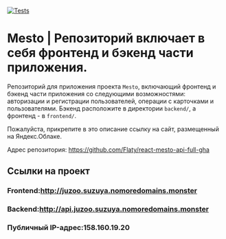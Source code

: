 [![Tests](https://github.com/yandex-praktikum/react-mesto-api-full-gha/actions/workflows/tests.yml/badge.svg)](https://github.com/yandex-praktikum/react-mesto-api-full-gha/actions/workflows/tests.yml)
# Mesto | Репозиторий включает в себя фронтенд и бэкенд части приложения.
Репозиторий для приложения проекта `Mesto`, включающий фронтенд и бэкенд части приложения со следующими возможностями: авторизации и регистрации пользователей, операции с карточками и пользователями. Бэкенд расположите в директории `backend/`, а фронтенд - в `frontend/`. 
  
Пожалуйста, прикрепите в это описание ссылку на сайт, размещенный на Яндекс.Облаке.

Адрес репозитория: https://github.com/Flaty/react-mesto-api-full-gha

## Ссылки на проект
### Frontend:http://juzoo.suzuya.nomoredomains.monster
### Backend:http://api.juzoo.suzuya.nomoredomains.monster
### Публичный IP-адрес:158.160.19.20
